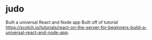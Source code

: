 # judo
Built a universal React and Node app 
Built off of tutorial https://scotch.io/tutorials/react-on-the-server-for-beginners-build-a-universal-react-and-node-app. 
